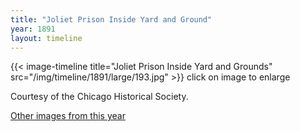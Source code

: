 ```yaml
---
title: "Joliet Prison Inside Yard and Ground"
year: 1891
layout: timeline
---
```


{{< image-timeline title="Joliet Prison Inside Yard and Grounds" src="/img/timeline/1891/large/193.jpg" >}}
click on image to enlarge

Courtesy of the Chicago Historical Society.  

[Other images from this year](/historical/timeline/1891)